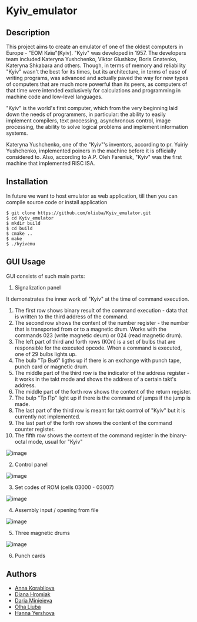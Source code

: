 # Kyiv_emulator

## Description
This project aims to create an emulator of one of the oldest computers in Europe - "ЕОМ Київ"(Kyiv).
"Kyiv" was developed in 1957. The developers team included Kateryna Yushchenko, Viktor Glushkov, Boris Gnatenko, Kateryna Shkabara and others.
Though, in terms of memory and reliability "Kyiv" wasn't the best for its times, but its architecture, in terms of ease of writing programs, was advanced and actually paved the way for new types of computers that are much more powerful than its peers, as computers of that time were intended exclusively for calculations and programming in machine code and low-level languages.

"Kyiv" is the world's first computer, which from the very beginning laid down the needs of programmers, in particular: the ability to easily implement compilers, text processing, asynchronous control, image processing, the ability to solve logical problems and implement information systems.

Kateryna Yushchenko, one of the "Kyiv"'s inventors, according to pr. Yuiriy Yushchenko, implemented poiners in the machine before it is officially considered to. Also, according to A.P. Oleh Fareniuk, "Kyiv" was the first machine that implemented RISC ISA.

## Installation
In future we want to host emulator as web application, till then you can compile source code or install application
```{bash}
$ git clone https://github.com/oliuba/Kyiv_emulator.git
$ cd Kyiv_emulator
$ mkdir build
$ cd build
$ cmake ..
$ make
$ ./kyivemu
```

## GUI Usage

GUI consists of such main parts:

1. Signalization panel

It demonstrates the inner work of "Kyiv" at the time of command execution.
1. The first row shows binary result of the command execution - data that is written to the third address of the command.
2. The second row shows the content of the number register - the number that is transported from or to a magnetic drum. Works with the commands 023 (write magnetic deum) or 024 (read magnetic drum).
3. The left part of third and forth rows (KOп) is a set of bulbs that are responsible for the executed opcode. When a command is executed, one of 29 bulbs lights up.
4. The bulb "Тр Выб" ligths up if there is an exchange with punch tape, punch card or magnetic drum.
5. The middle part of the third row is the indicator of the address register - it works in the takt mode and shows the address of a certain takt's address.
6. The middle part of the forth row shows the content of the return register.
7. The bulp "Тр Пр" light up if there is the command of jumps if the jump is made.
8. The last part of the third row is meant for takt control of "Kyiv" but it is currently not implemented.
9. The last part of the forth row shows the content of the command counter register.
10. The fifth row shows the content of the command register in the binary-octal mode, usual for "Kyiv" 

![image](https://user-images.githubusercontent.com/50978411/149560770-1e69b03f-a726-4977-bf7f-51dc73fdf1d0.png)

2. Control panel

![image](https://user-images.githubusercontent.com/50978411/149560985-c8facf84-4fe7-4b3a-90f7-4b98925563c2.png)

3. Set codes of ROM (cells 03000 - 03007)

![image](https://user-images.githubusercontent.com/50978411/149561110-79695334-4dda-49bd-8e1a-2135b614bfd4.png)

4. Assembly input / opening from file

![image](https://user-images.githubusercontent.com/50978411/149561230-f6c63bc9-6052-4b58-bd3d-e18417d3dccc.png)

5. Three magnetic drums

![image](https://user-images.githubusercontent.com/50978411/149561296-743bcaf5-944d-4f77-9de5-d18570147177.png)

6. Punch cards

## Authors
* [Anna Korabliova](https://github.com/anika02)
* [Diana Hromiak](https://github.com/Diana-Doe)
* [Daria Minieieva](https://github.com/DariaMinieieva)
* [Olha Liuba](https://github.com/oliuba)
* [Hanna Yershova](https://github.com/hannusia)
